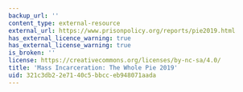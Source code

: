 ```yaml
---
backup_url: ''
content_type: external-resource
external_url: https://www.prisonpolicy.org/reports/pie2019.html
has_external_licence_warning: true
has_external_license_warning: true
is_broken: ''
license: https://creativecommons.org/licenses/by-nc-sa/4.0/
title: 'Mass Incarceration: The Whole Pie 2019'
uid: 321c3db2-2e71-40c5-bbcc-eb948071aada
---
```

